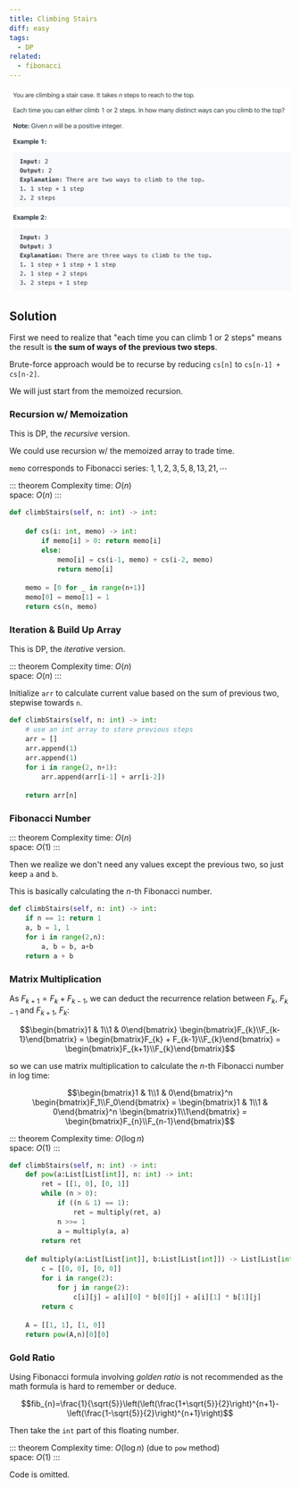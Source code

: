 ```yaml
---
title: Climbing Stairs
diff: easy
tags:
  - DP
related:
  - fibonacci
---
```


<img class="medium-zoom" src="/algo/climbing-stairs.png" alt="https://leetcode.com/problems/climbing-stairs">

## Solution

First we need to realize that "each time you can climb 1 or 2 steps" means the result is **the sum of ways of the previous two steps**.

Brute-force approach would be to recurse by reducing `cs[n]` to `cs[n-1] + cs[n-2]`.

We will just start from the memoized recursion.

### Recursion w/ Memoization

This is DP, the _recursive_ version.

We could use recursion w/ the memoized array to trade time.

`memo` corresponds to Fibonacci series: $1, 1, 2, 3, 5, 8, 13, 21, \cdots$

::: theorem Complexity
time: $O(n)$  
space: $O(n)$
:::

```py
def climbStairs(self, n: int) -> int:

    def cs(i: int, memo) -> int:
        if memo[i] > 0: return memo[i]
        else:
            memo[i] = cs(i-1, memo) + cs(i-2, memo)
            return memo[i]

    memo = [0 for _ in range(n+1)]
    memo[0] = memo[1] = 1
    return cs(n, memo)
```

### Iteration & Build Up Array

This is DP, the _iterative_ version.

::: theorem Complexity
time: $O(n)$  
space: $O(n)$
:::

Initialize `arr` to calculate current value based on the sum of previous two, stepwise towards `n`.

```py
def climbStairs(self, n: int) -> int:
    # use an int array to store previous steps
    arr = []
    arr.append(1)
    arr.append(1)
    for i in range(2, n+1):
        arr.append(arr[i-1] + arr[i-2])

    return arr[n]
```

### Fibonacci Number

::: theorem Complexity
time: $O(n)$  
space: $O(1)$
:::

Then we realize we don't need any values except the previous two, so just keep `a` and `b`.

This is basically calculating the $n$-th Fibonacci number.

```py
def climbStairs(self, n: int) -> int:
    if n == 1: return 1
    a, b = 1, 1
    for i in range(2,n):
        a, b = b, a+b
    return a + b
```

### Matrix Multiplication

As $F_{k+1} = F_{k} + F_{k-1}$, we can deduct the recurrence relation between $F_{k}$, $F_{k-1}$ and $F_{k+1}$, $F_{k}$:

$$\begin{bmatrix}1 & 1\\1 & 0\end{bmatrix} \begin{bmatrix}F_{k}\\F_{k-1}\end{bmatrix} = \begin{bmatrix}F_{k} + F_{k-1}\\F_{k}\end{bmatrix} = \begin{bmatrix}F_{k+1}\\F_{k}\end{bmatrix}$$

so we can use matrix multiplication to calculate the $n$-th Fibonacci number in log time:

$$\begin{bmatrix}1 & 1\\1 & 0\end{bmatrix}^n \begin{bmatrix}F_1\\F_0\end{bmatrix} = \begin{bmatrix}1 & 1\\1 & 0\end{bmatrix}^n \begin{bmatrix}1\\1\end{bmatrix} = \begin{bmatrix}F_{n}\\F_{n-1}\end{bmatrix}$$

::: theorem Complexity
time: $O(\log n)$  
space: $O(1)$
:::

```py
def climbStairs(self, n: int) -> int:
    def pow(a:List[List[int]], n: int) -> int:
        ret = [[1, 0], [0, 1]]
        while (n > 0):
            if ((n & 1) == 1):
                ret = multiply(ret, a)
            n >>= 1
            a = multiply(a, a)
        return ret

    def multiply(a:List[List[int]], b:List[List[int]]) -> List[List[int]]:
        c = [[0, 0], [0, 0]]
        for i in range(2):
            for j in range(2):
                c[i][j] = a[i][0] * b[0][j] + a[i][1] * b[1][j]
        return c

    A = [[1, 1], [1, 0]]
    return pow(A,n)[0][0]
```

### Gold Ratio

Using Fibonacci formula involving _golden ratio_ is not recommended as the math formula is hard to remember or deduce.

$$fib_{n}=\frac{1}{\sqrt{5}}\left(\left(\frac{1+\sqrt{5}}{2}\right)^{n+1}-\left(\frac{1-\sqrt{5}}{2}\right)^{n+1}\right)$$

Then take the `int` part of this floating number.

::: theorem Complexity
time: $O(\log n)$ (due to `pow` method)  
space: $O(1)$
:::

Code is omitted.

$$
$$
